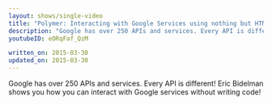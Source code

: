 ```yaml
---
layout: shows/single-video
title: "Polymer: Interacting with Google Services using nothing but HTML"
description: "Google has over 250 APIs and services. Every API is different! Eric Bidelman shows you how you can interact with Google services without writing code!"
youtubeID: eORqFaf_QzM

written_on: 2015-03-30
updated_on: 2015-03-30
---
```


Google has over 250 APIs and services. Every API is different! Eric Bidelman shows you how you can interact with Google services without writing code!
